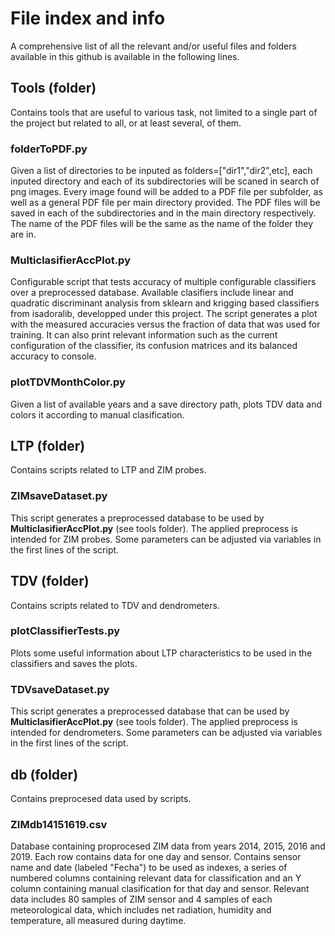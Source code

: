 # File index and info
A comprehensive list of all the relevant and/or useful files and folders available in this github is available in the following lines.

## Tools (folder)
Contains tools that are useful to various task, not limited to a single part of the project but related to all, or at least several, of them.

### folderToPDF.py
Given a list of directories to be inputed as folders=["dir1","dir2",etc], each inputed directory and each of its subdirectories will be scaned in search of png images. Every image found will be added to a PDF file per subfolder, as well as a general PDF file per main directory provided. The PDF files will be saved in each of the subdirectories and in the main directory respectively. The name of the PDF files will be the same as the name of the folder they are in.

### MulticlasifierAccPlot.py
Configurable script that tests accuracy of multiple configurable classifiers over a preprocessed database. Available clasifiers include linear and quadratic discriminant analysis from sklearn and krigging based classifiers from isadoralib, developped under this project. The script generates a plot with the measured accuracies versus the fraction of data that was used for training. It can also print relevant information such as the current configuration of the classifier, its confusion matrices and its balanced accuracy to console.

### plotTDVMonthColor.py
Given a list of available years and a save directory path, plots TDV data and colors it according to manual clasification.

## LTP (folder)
Contains scripts related to LTP and ZIM probes.

### ZIMsaveDataset.py
This script generates a preprocessed database to be used by **MulticlasifierAccPlot.py** (see tools folder). The applied preprocess is intended for ZIM probes. Some parameters can be adjusted via variables in the first lines of the script.

## TDV (folder)
Contains scripts related to TDV and dendrometers.

### plotClassifierTests.py
Plots some useful information about LTP characteristics to be used in the classifiers and saves the plots.

### TDVsaveDataset.py
This script generates a preprocessed database that can be used by **MulticlasifierAccPlot.py** (see tools folder). The applied preprocess is intended for dendrometers. Some parameters can be adjusted via variables in the first lines of the script.

## db (folder)
Contains preprocesed data used by scripts.

### ZIMdb14151619.csv
Database containing proprocesed ZIM data from years 2014, 2015, 2016 and 2019. Each row contains data for one day and sensor. Contains sensor name and date (labeled "Fecha") to be used as indexes, a series of numbered columns containing relevant data for classification and an Y column containing manual clasification for that day and sensor. Relevant data includes 80 samples of ZIM sensor and 4 samples of each meteorological data, which includes net radiation, humidity and temperature, all measured during daytime. 